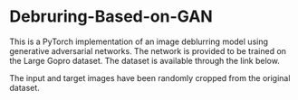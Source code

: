 
# Debruring-Based-on-GAN
This is a PyTorch implementation of an image deblurring model using generative adversarial networks. 
The network is provided to be trained on the Large Gopro dataset. 
The dataset is available through the link below.

The input and target images have been randomly cropped from the original dataset.  
